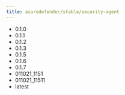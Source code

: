 ```yaml
---
title: azuredefender/stable/security-agent
---
```

- 0.1.0
- 0.1.1
- 0.1.2
- 0.1.3
- 0.1.5
- 0.1.6
- 0.1.7
- 011021_1151
- 011021_11511
- latest
